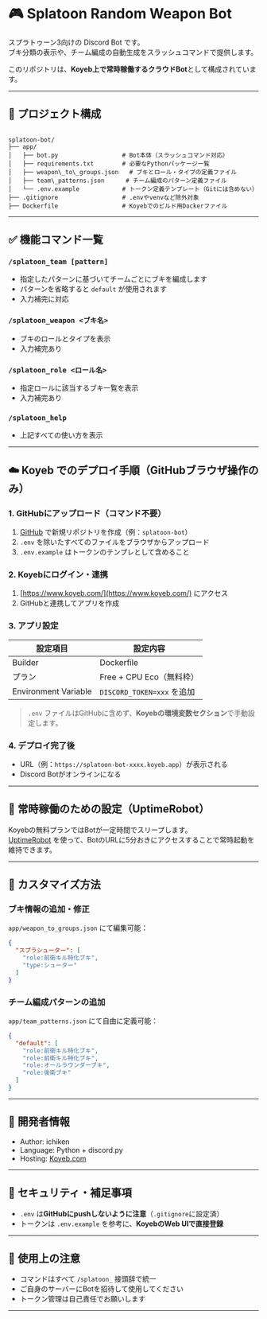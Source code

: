 # 🎮 Splatoon Random Weapon Bot

スプラトゥーン3向けの Discord Bot です。  
ブキ分類の表示や、チーム編成の自動生成をスラッシュコマンドで提供します。

このリポジトリは、**Koyeb上で常時稼働するクラウドBot**として構成されています。

---

## 📁 プロジェクト構成

```

splatoon-bot/
├── app/
│   ├── bot.py                  # Bot本体（スラッシュコマンド対応）
│   ├── requirements.txt        # 必要なPythonパッケージ一覧
│   ├── weapon\_to\_groups.json   # ブキとロール・タイプの定義ファイル
│   ├── team\_patterns.json      # チーム編成のパターン定義ファイル
│   └── .env.example            # トークン定義テンプレート（Gitには含めない）
├── .gitignore                  # .envやvenvなど除外対象
├── Dockerfile                  # Koyebでのビルド用Dockerファイル

````

---

## ✅ 機能コマンド一覧

### `/splatoon_team [pattern]`
- 指定したパターンに基づいてチームごとにブキを編成します
- パターンを省略すると `default` が使用されます
- 入力補完に対応

### `/splatoon_weapon <ブキ名>`
- ブキのロールとタイプを表示
- 入力補完あり

### `/splatoon_role <ロール名>`
- 指定ロールに該当するブキ一覧を表示
- 入力補完あり

### `/splatoon_help`
- 上記すべての使い方を表示

---

## ☁️ Koyeb でのデプロイ手順（GitHubブラウザ操作のみ）

### 1. GitHubにアップロード（コマンド不要）

1. [GitHub](https://github.com) で新規リポジトリを作成（例：`splatoon-bot`）
2. `.env` を除いたすべてのファイルをブラウザからアップロード
3. `.env.example` はトークンのテンプレとして含めること

### 2. Koyebにログイン・連携

1. [https://www.koyeb.com/](https://www.koyeb.com/) にアクセス
2. GitHubと連携してアプリを作成

### 3. アプリ設定

| 設定項目            | 設定内容                      |
|---------------------|-------------------------------|
| Builder             | Dockerfile                    |
| プラン              | Free + CPU Eco（無料枠）     |
| Environment Variable| `DISCORD_TOKEN=xxx` を追加   |

> `.env` ファイルはGitHubに含めず、**Koyebの環境変数セクション**で手動設定します。

### 4. デプロイ完了後

- URL（例：`https://splatoon-bot-xxxx.koyeb.app`）が表示される
- Discord Botがオンラインになる

---

## 🔁 常時稼働のための設定（UptimeRobot）

Koyebの無料プランではBotが一定時間でスリープします。  
[UptimeRobot](https://uptimerobot.com/) を使って、BotのURLに5分おきにアクセスすることで常時起動を維持できます。

---

## 🧩 カスタマイズ方法

### ブキ情報の追加・修正

`app/weapon_to_groups.json` にて編集可能：

```json
{
  "スプラシューター": [
    "role:前衛キル特化ブキ",
    "type:シューター"
  ]
}
````

### チーム編成パターンの追加

`app/team_patterns.json` にて自由に定義可能：

```json
{
  "default": [
    "role:前衛キル特化ブキ",
    "role:前衛キル特化ブキ",
    "role:オールラウンダーブキ",
    "role:後衛ブキ"
  ]
}
```

---

## 👤 開発者情報

* Author: ichiken
* Language: Python + discord.py
* Hosting: [Koyeb.com](https://www.koyeb.com/)

---

## 🔐 セキュリティ・補足事項

* `.env` は**GitHubにpushしないように注意**（`.gitignore`に設定済）
* トークンは `.env.example` を参考に、**KoyebのWeb UIで直接登録**

---

## 🎉 使用上の注意

* コマンドはすべて `/splatoon_` 接頭辞で統一
* ご自身のサーバーにBotを招待して使用してください
* トークン管理は自己責任でお願いします

---
